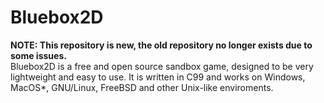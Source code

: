 # Bluebox2D
**NOTE: This repository is new, the old repository no longer exists due to some issues.**\
Bluebox2D is a free and open source sandbox game, designed to be very lightweight and easy to use. It is written in C99 and works on Windows, MacOS*, GNU/Linux, FreeBSD and other Unix-like enviroments.
